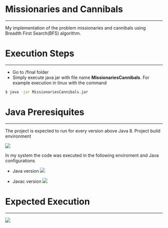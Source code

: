 # Missionaries and Cannibals
___

My implementation of the problem missionaries and cannibals using Breadth First Search(BFS) algorithm.


# Execution Steps 
___

- Go to /final folder
- Simply execute java jar with file name **MissionariesCannibals**. For example execution in linux with the command 
```sh
$ java -jar MissionariesCannibals.jar
```

# Java Preresiquites
___
The project is expected to run for every version above Java 8. Project build environment

![ ](/final/images/1.png)

In my system the code was executed in the following enviroment and Java configurations
- Java version
![ ](/final/images/2.png)

- Javac version
![ ](/final/images/3.png)

# Expected Execution 
___

![ ](/final/images/4.png)

